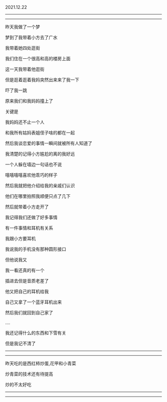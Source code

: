 2021.12.22

-----

--------

昨天我做了一个梦

梦到了我带着小方去了广水

我带着她四处逛街

我们住在一个很高和高的楼房上面

这一天我带着他逛街

但是逛着逛着我妈突然出来来了我一下

吓了我一跳

原来我们和我妈妈撞上了

关键是

我妈妈还不止一个人

和我所有姑妈表姐侄子啥的都在一起

然后我谈恋爱的事情一瞬间就被所有人知道了

我清楚的记得小方尴尬的离的我好远

一个人躲在墙边一句话也不说

嘻嘻嘻嘻喜欢他乖巧的样子

然后我就把他介绍给我的亲戚们认识

他们在哪里拍照我顺便只点了几下

然后就带着小方走开了

我记得我们还做了好多事情

有一件事情和耳机有关系

我跟小方要耳机

我说我的手机没有那种圆形接口

但他说我又

我一看还真的有一个

插进去但是音质老差了

他又把自己的耳机给我

自己又拿了一个蓝牙耳机出来

然后我们就回到自己家了

....

我还记得什么的东西和下雪有关

但是我记不清了

--------

----------

昨天吃的是西红柿炒蛋,花甲和小青菜

炒青菜的技术还有待提高

炒的不太好吃

------

------

